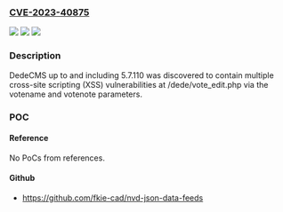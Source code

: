 ### [CVE-2023-40875](https://cve.mitre.org/cgi-bin/cvename.cgi?name=CVE-2023-40875)
![](https://img.shields.io/static/v1?label=Product&message=n%2Fa&color=blue)
![](https://img.shields.io/static/v1?label=Version&message=n%2Fa&color=blue)
![](https://img.shields.io/static/v1?label=Vulnerability&message=n%2Fa&color=brighgreen)

### Description

DedeCMS up to and including 5.7.110 was discovered to contain multiple cross-site scripting (XSS) vulnerabilities at /dede/vote_edit.php via the votename and votenote parameters.

### POC

#### Reference
No PoCs from references.

#### Github
- https://github.com/fkie-cad/nvd-json-data-feeds

